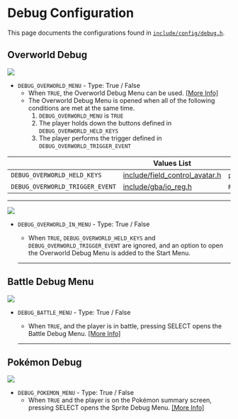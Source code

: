 # Debug Configuration

This page documents the configurations found in [`include/config/debug.h`](https://github.com/rh-hideout/pokeemerald-expansion/blob/upcoming/include/config/debug.h).

## Overworld Debug

![](https://archives.bulbagarden.net/media/upload/f/f9/Fire_Blast_III.png)

- `DEBUG_OVERWORLD_MENU` - Type: True / False
    - When `TRUE`, the Overworld Debug Menu can be used. [[More Info]](../developer_features/debugMenu.md)
    - The Overworld Debug Menu is opened when all of the following conditions are met at the same time.
        1. `DEBUG_OVERWORLD_MENU` is `TRUE`
        2. The player holds down the buttons defined in `DEBUG_OVERWORLD_HELD_KEYS `
        3. The player performs the trigger defined in `DEBUG_OVERWORLD_TRIGGER_EVENT `

||Values List|Examples|
|---|---|---|
|`DEBUG_OVERWORLD_HELD_KEYS `|[include/field_control_avatar.h](https://github.com/rh-hideout/pokeemerald-expansion/blob/upcoming/include/field_control_avatar.h)|`pressedAButton`,`pressedStartButton`,`pressedSelectButton`,`heldDirection`,`tookStep`,`pressedBButton`|
|`DEBUG_OVERWORLD_TRIGGER_EVENT `|[include/gba/io_reg.h](https://github.com/rh-hideout/pokeemerald-expansion/blob/upcoming/include/gba/io_reg.h)|`R_BUTTON`, `R_BUTTON + A_BUTTON`, `DPAD_ANY`|

---

![](https://archives.bulbagarden.net/media/upload/f/f9/Fire_Blast_III.png)

- `DEBUG_OVERWORLD_IN_MENU` - Type: True / False

    - When `TRUE`, `DEBUG_OVERWORLD_HELD_KEYS` and `DEBUG_OVERWORLD_TRIGGER_EVENT` are ignored, and an option to open the Overworld Debug Menu is added to the Start Menu.

    ---

## Battle Debug Menu

![](https://archives.bulbagarden.net/media/upload/f/f9/Fire_Blast_III.png)

* `DEBUG_BATTLE_MENU` - Type: True / False

    - When `TRUE`, and the player is in battle, pressing SELECT opens the Battle Debug Menu. [[More Info]](../developer_features/battleDebugMenu.md)

    ---

## Pokémon Debug

![](https://archives.bulbagarden.net/media/upload/f/f9/Fire_Blast_III.png)

* `DEBUG_POKEMON_MENU` - Type: True / False
    * When `TRUE` and the player is on the Pokémon summary screen, pressing SELECT opens the Sprite Debug Menu. [[More Info]](../developer_features/spriteDebugMenu.md)
